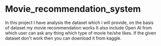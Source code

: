 # Movie_recommendation_system
In this project I have analysis the dataset which i will provide, on the basis of dataset my movie recommendation works
It also include Open AI from which user can ask any thing which type of movie he/she likes.
If the given dataset don't work then you can download it from kaggle.
